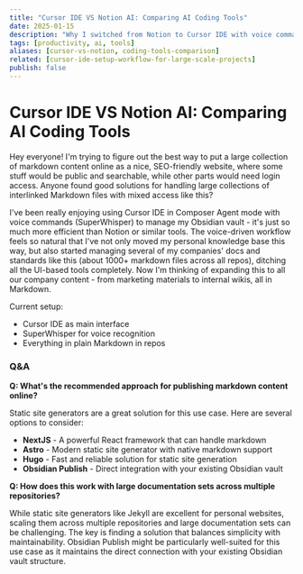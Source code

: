 ```yaml
---
title: "Cursor IDE VS Notion AI: Comparing AI Coding Tools"
date: 2025-01-15
description: "Why I switched from Notion to Cursor IDE with voice commands for managing markdown content. Comparing these tools for documentation and knowledge management."
tags: [productivity, ai, tools]
aliases: [cursor-vs-notion, coding-tools-comparison]
related: [cursor-ide-setup-workflow-for-large-scale-projects]
publish: false
---
```


# Cursor IDE VS Notion AI: Comparing AI Coding Tools

Hey everyone! I'm trying to figure out the best way to put a large collection of markdown content online as a nice, SEO-friendly website, where some stuff would be public and searchable, while other parts would need login access. Anyone found good solutions for handling large collections of interlinked Markdown files with mixed access like this?

I've been really enjoying using Cursor IDE in Composer Agent mode with voice commands (SuperWhisper) to manage my Obsidian vault - it's just so much more efficient than Notion or similar tools. The voice-driven workflow feels so natural that I've not only moved my personal knowledge base this way, but also started managing several of my companies' docs and standards like this (about 1000+ markdown files across all repos), ditching all the UI-based tools completely. Now I'm thinking of expanding this to all our company content - from marketing materials to internal wikis, all in Markdown.

Current setup:
- Cursor IDE as main interface
- SuperWhisper for voice recognition
- Everything in plain Markdown in repos

### Q&A

**Q: What's the recommended approach for publishing markdown content online?**

Static site generators are a great solution for this use case. Here are several options to consider:

- **NextJS** - A powerful React framework that can handle markdown
- **Astro** - Modern static site generator with native markdown support
- **Hugo** - Fast and reliable solution for static site generation
- **Obsidian Publish** - Direct integration with your existing Obsidian vault

**Q: How does this work with large documentation sets across multiple repositories?**

While static site generators like Jekyll are excellent for personal websites, scaling them across multiple repositories and large documentation sets can be challenging. The key is finding a solution that balances simplicity with maintainability. Obsidian Publish might be particularly well-suited for this use case as it maintains the direct connection with your existing Obsidian vault structure.
